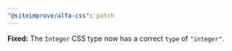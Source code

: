 ```yaml
---
"@siteimprove/alfa-css": patch
---
```


**Fixed:** The `Integer` CSS type now has a correct `type` of `"integer"`.
